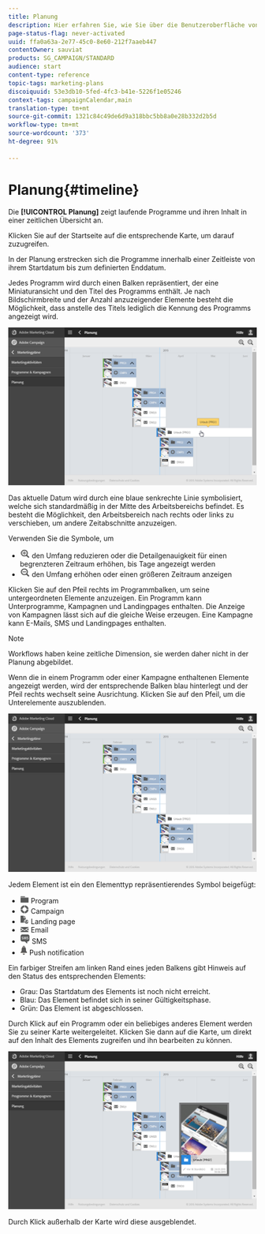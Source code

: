 ```yaml
---
title: Planung
description: Hier erfahren Sie, wie Sie über die Benutzeroberfläche von Adobe Campaign Standard aktive Programme und ihren Inhalt visualisieren.
page-status-flag: never-activated
uuid: ffa0a63a-2e77-45c0-8e60-212f7aaeb447
contentOwner: sauviat
products: SG_CAMPAIGN/STANDARD
audience: start
content-type: reference
topic-tags: marketing-plans
discoiquuid: 53e3db10-5fed-4fc3-b41e-5226f1e05246
context-tags: campaignCalendar,main
translation-type: tm+mt
source-git-commit: 1321c84c49de6d9a318bbc5bb8a0e28b332d2b5d
workflow-type: tm+mt
source-wordcount: '373'
ht-degree: 91%

---
```



# Planung{#timeline}

Die **[!UICONTROL Planung]** zeigt laufende Programme und ihren Inhalt in einer zeitlichen Übersicht an.

Klicken Sie auf der Startseite auf die entsprechende Karte, um darauf zuzugreifen.

In der Planung erstrecken sich die Programme innerhalb einer Zeitleiste von ihrem Startdatum bis zum definierten Enddatum.

Jedes Programm wird durch einen Balken repräsentiert, der eine Miniaturansicht und den Titel des Programms enthält. Je nach Bildschirmbreite und der Anzahl anzuzeigender Elemente besteht die Möglichkeit, dass anstelle des Titels lediglich die Kennung des Programms angezeigt wird.

![](assets/timeline_1.png)

Das aktuelle Datum wird durch eine blaue senkrechte Linie symbolisiert, welche sich standardmäßig in der Mitte des Arbeitsbereichs befindet. Es besteht die Möglichkeit, den Arbeitsbereich nach rechts oder links zu verschieben, um andere Zeitabschnitte anzuzeigen.

Verwenden Sie die Symbole, um

* ![](assets/timeline_zoom_in.png) den Umfang reduzieren oder die Detailgenauigkeit für einen begrenzteren Zeitraum erhöhen, bis Tage angezeigt werden
* ![](assets/timeline_zoom_out.png) den Umfang erhöhen oder einen größeren Zeitraum anzeigen

Klicken Sie auf den Pfeil rechts im Programmbalken, um seine untergeordneten Elemente anzuzeigen. Ein Programm kann Unterprogramme, Kampagnen und Landingpages enthalten. Die Anzeige von Kampagnen lässt sich auf die gleiche Weise erzeugen. Eine Kampagne kann E-Mails, SMS und Landingpages enthalten.

>[!NOTE]
>
>Workflows haben keine zeitliche Dimension, sie werden daher nicht in der Planung abgebildet.

Wenn die in einem Programm oder einer Kampagne enthaltenen Elemente angezeigt werden, wird der entsprechende Balken blau hinterlegt und der Pfeil rechts wechselt seine Ausrichtung. Klicken Sie auf den Pfeil, um die Unterelemente auszublenden.

![](assets/timeline_2.png)

Jedem Element ist ein den Elementtyp repräsentierendes Symbol beigefügt:

* ![](assets/timeline_program_icon.png) Program
* ![](assets/timeline_campaign_icon.png) Campaign
* ![](assets/timeline_lp_icon.png) Landing page
* ![](assets/timeline_email_icon.png) Email
* ![](assets/timeline_sms_icon.png) SMS
* ![](assets/timeline_push_icon.png) Push notification

Ein farbiger Streifen am linken Rand eines jeden Balkens gibt Hinweis auf den Status des entsprechenden Elements:

* Grau: Das Startdatum des Elements ist noch nicht erreicht.
* Blau: Das Element befindet sich in seiner Gültigkeitsphase.
* Grün: Das Element ist abgeschlossen.

Durch Klick auf ein Programm oder ein beliebiges anderes Element werden Sie zu seiner Karte weitergeleitet. Klicken Sie dann auf die Karte, um direkt auf den Inhalt des Elements zugreifen und ihn bearbeiten zu können.

![](assets/timeline_3.png)

Durch Klick außerhalb der Karte wird diese ausgeblendet.
